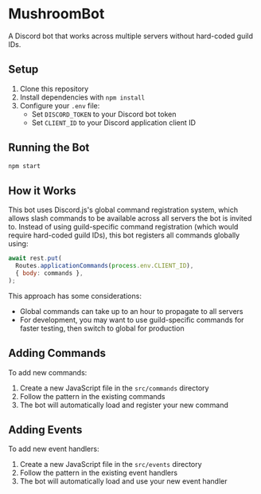 # MushroomBot

A Discord bot that works across multiple servers without hard-coded guild IDs.

## Setup

1. Clone this repository
2. Install dependencies with `npm install`
3. Configure your `.env` file:
   - Set `DISCORD_TOKEN` to your Discord bot token
   - Set `CLIENT_ID` to your Discord application client ID

## Running the Bot

```bash
npm start
```

## How it Works

This bot uses Discord.js's global command registration system, which allows slash commands to be available across all servers the bot is invited to. Instead of using guild-specific command registration (which would require hard-coded guild IDs), this bot registers all commands globally using:

```javascript
await rest.put(
  Routes.applicationCommands(process.env.CLIENT_ID),
  { body: commands },
);
```

This approach has some considerations:
- Global commands can take up to an hour to propagate to all servers
- For development, you may want to use guild-specific commands for faster testing, then switch to global for production

## Adding Commands

To add new commands:
1. Create a new JavaScript file in the `src/commands` directory
2. Follow the pattern in the existing commands
3. The bot will automatically load and register your new command

## Adding Events

To add new event handlers:
1. Create a new JavaScript file in the `src/events` directory
2. Follow the pattern in the existing event handlers
3. The bot will automatically load and use your new event handler 